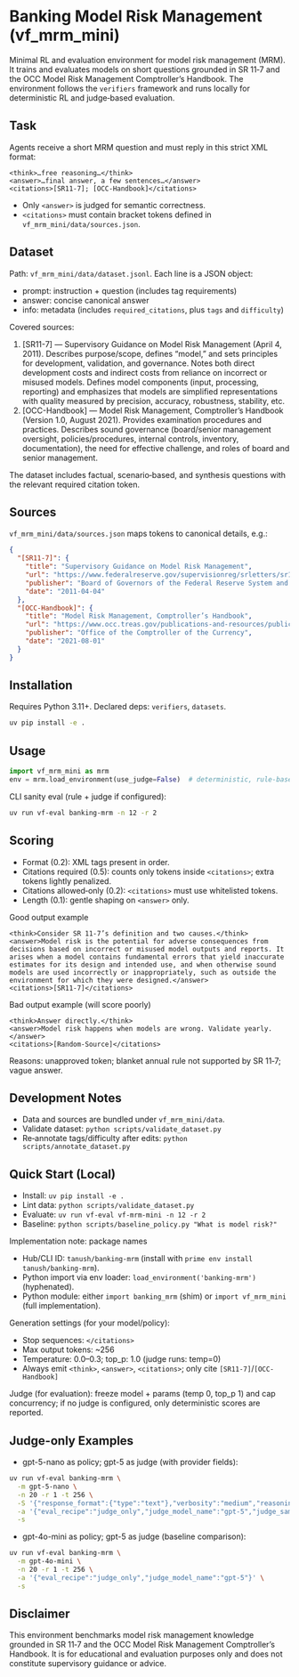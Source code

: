 # Banking Model Risk Management (vf_mrm_mini)

Minimal RL and evaluation environment for model risk management (MRM). It trains and evaluates models on short questions grounded in SR 11‑7 and the OCC Model Risk Management Comptroller’s Handbook. The environment follows the `verifiers` framework and runs locally for deterministic RL and judge‑based evaluation.

## Task

Agents receive a short MRM question and must reply in this strict XML format:

```
<think>…free reasoning…</think>
<answer>…final answer, a few sentences…</answer>
<citations>[SR11-7]; [OCC-Handbook]</citations>
```

- Only `<answer>` is judged for semantic correctness.
- `<citations>` must contain bracket tokens defined in `vf_mrm_mini/data/sources.json`.

## Dataset

Path: `vf_mrm_mini/data/dataset.jsonl`. Each line is a JSON object:

- prompt: instruction + question (includes tag requirements)
- answer: concise canonical answer
- info: metadata (includes `required_citations`, plus `tags` and `difficulty`)

Covered sources:

1. [SR11-7] — Supervisory Guidance on Model Risk Management (April 4, 2011). Describes purpose/scope, defines “model,” and sets principles for development, validation, and governance. Notes both direct development costs and indirect costs from reliance on incorrect or misused models. Defines model components (input, processing, reporting) and emphasizes that models are simplified representations with quality measured by precision, accuracy, robustness, stability, etc.
2. [OCC-Handbook] — Model Risk Management, Comptroller’s Handbook (Version 1.0, August 2021). Provides examination procedures and practices. Describes sound governance (board/senior management oversight, policies/procedures, internal controls, inventory, documentation), the need for effective challenge, and roles of board and senior management.

The dataset includes factual, scenario‑based, and synthesis questions with the relevant required citation token.

## Sources

`vf_mrm_mini/data/sources.json` maps tokens to canonical details, e.g.:

```json
{
  "[SR11-7]": {
    "title": "Supervisory Guidance on Model Risk Management",
    "url": "https://www.federalreserve.gov/supervisionreg/srletters/sr1107a1.pdf",
    "publisher": "Board of Governors of the Federal Reserve System and Office of the Comptroller of the Currency",
    "date": "2011-04-04"
  },
  "[OCC-Handbook]": {
    "title": "Model Risk Management, Comptroller’s Handbook",
    "url": "https://www.occ.treas.gov/publications-and-resources/publications/comptrollers-handbook/files/model-risk-management/pub-ch-model-risk.pdf",
    "publisher": "Office of the Comptroller of the Currency",
    "date": "2021-08-01"
  }
}
```

## Installation

Requires Python 3.11+. Declared deps: `verifiers`, `datasets`.

```bash
uv pip install -e .
```

## Usage

```python
import vf_mrm_mini as mrm
env = mrm.load_environment(use_judge=False)  # deterministic, rule-based RL
```

CLI sanity eval (rule + judge if configured):

```bash
uv run vf-eval banking-mrm -n 12 -r 2
```

## Scoring

- Format (0.2): XML tags present in order.
- Citations required (0.5): counts only tokens inside `<citations>`; extra tokens lightly penalized.
- Citations allowed‑only (0.2): `<citations>` must use whitelisted tokens.
- Length (0.1): gentle shaping on `<answer>` only.

Good output example

```
<think>Consider SR 11-7’s definition and two causes.</think>
<answer>Model risk is the potential for adverse consequences from decisions based on incorrect or misused model outputs and reports. It arises when a model contains fundamental errors that yield inaccurate estimates for its design and intended use, and when otherwise sound models are used incorrectly or inappropriately, such as outside the environment for which they were designed.</answer>
<citations>[SR11-7]</citations>
```

Bad output example (will score poorly)

```
<think>Answer directly.</think>
<answer>Model risk happens when models are wrong. Validate yearly.</answer>
<citations>[Random-Source]</citations>
```

Reasons: unapproved token; blanket annual rule not supported by SR 11‑7; vague answer.

## Development Notes

- Data and sources are bundled under `vf_mrm_mini/data`.
- Validate dataset: `python scripts/validate_dataset.py`
- Re‑annotate tags/difficulty after edits: `python scripts/annotate_dataset.py`

## Quick Start (Local)

- Install: `uv pip install -e .`
- Lint data: `python scripts/validate_dataset.py`
- Evaluate: `uv run vf-eval vf-mrm-mini -n 12 -r 2`
- Baseline: `python scripts/baseline_policy.py "What is model risk?"`

Implementation note: package names
- Hub/CLI ID: `tanush/banking-mrm` (install with `prime env install tanush/banking-mrm`).
- Python import via env loader: `load_environment('banking-mrm')` (hyphenated).
- Python module: either `import banking_mrm` (shim) or `import vf_mrm_mini` (full implementation).

Generation settings (for your model/policy):
- Stop sequences: `</citations>`
- Max output tokens: ~256
- Temperature: 0.0–0.3; top_p: 1.0 (judge runs: temp=0)
- Always emit `<think>`, `<answer>`, `<citations>`; only cite `[SR11-7]`/`[OCC-Handbook]`

Judge (for evaluation): freeze model + params (temp 0, top_p 1) and cap concurrency; if no judge is configured, only deterministic scores are reported.

## Judge-only Examples

- gpt-5-nano as policy; gpt-5 as judge (with provider fields):

```bash
uv run vf-eval banking-mrm \
  -m gpt-5-nano \
  -n 20 -r 1 -t 256 \
  -S '{"response_format":{"type":"text"},"verbosity":"medium","reasoning_effort":"medium"}' \
  -a '{"eval_recipe":"judge_only","judge_model_name":"gpt-5","judge_sampling_args":{"response_format":{"type":"text"},"verbosity":"medium","reasoning_effort":"medium"}}' \
  -s
```

- gpt-4o-mini as policy; gpt-5 as judge (baseline comparison):

```bash
uv run vf-eval banking-mrm \
  -m gpt-4o-mini \
  -n 20 -r 1 -t 256 \
  -a '{"eval_recipe":"judge_only","judge_model_name":"gpt-5"}' \
  -s
```

## Disclaimer

This environment benchmarks model risk management knowledge grounded in SR 11‑7 and the OCC Model Risk Management Comptroller’s Handbook. It is for educational and evaluation purposes only and does not constitute supervisory guidance or advice.
